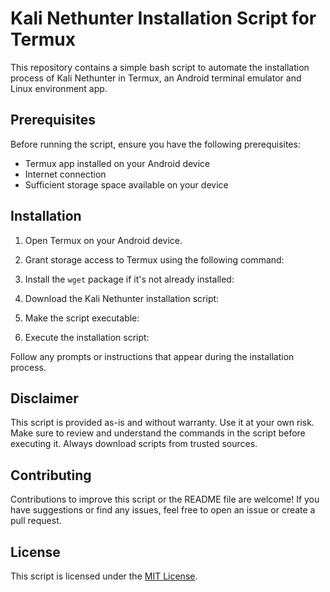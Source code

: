 # Kali Nethunter Installation Script for Termux

This repository contains a simple bash script to automate the installation process of Kali Nethunter in Termux, an Android terminal emulator and Linux environment app.

## Prerequisites

Before running the script, ensure you have the following prerequisites:

- Termux app installed on your Android device
- Internet connection
- Sufficient storage space available on your device

## Installation

1. Open Termux on your Android device.

2. Grant storage access to Termux using the following command:

3. Install the `wget` package if it's not already installed:

4. Download the Kali Nethunter installation script:

5. Make the script executable:

6. Execute the installation script:

Follow any prompts or instructions that appear during the installation process.

## Disclaimer

This script is provided as-is and without warranty. Use it at your own risk. Make sure to review and understand the commands in the script before executing it. Always download scripts from trusted sources.

## Contributing

Contributions to improve this script or the README file are welcome! If you have suggestions or find any issues, feel free to open an issue or create a pull request.

## License

This script is licensed under the [MIT License](LICENSE).
